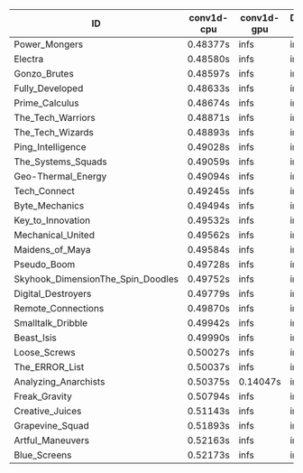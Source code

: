 |ID|conv1d-cpu|conv1d-gpu|DWSPConv2D-gpu|gemm-gpu|avg|
|-|-|-|-|-|-|
|Power_Mongers|0.48377s|infs|infs|4.59011s|infs|
|Electra|0.48580s|infs|infs|4.70044s|infs|
|Gonzo_Brutes|0.48597s|infs|infs|4.60916s|infs|
|Fully_Developed|0.48633s|infs|infs|4.68274s|infs|
|Prime_Calculus|0.48674s|infs|infs|4.52366s|infs|
|The_Tech_Warriors|0.48871s|infs|infs|4.55992s|infs|
|The_Tech_Wizards|0.48893s|infs|infs|4.59268s|infs|
|Ping_Intelligence|0.49028s|infs|infs|4.60805s|infs|
|The_Systems_Squads|0.49059s|infs|infs|4.57977s|infs|
|Geo-Thermal_Energy|0.49094s|infs|infs|4.78662s|infs|
|Tech_Connect|0.49245s|infs|infs|4.56866s|infs|
|Byte_Mechanics|0.49494s|infs|infs|4.66962s|infs|
|Key_to_Innovation|0.49532s|infs|infs|4.65705s|infs|
|Mechanical_United|0.49562s|infs|infs|4.59572s|infs|
|Maidens_of_Maya|0.49584s|infs|infs|4.59062s|infs|
|Pseudo_Boom|0.49728s|infs|infs|4.54348s|infs|
|Skyhook_DimensionThe_Spin_Doodles|0.49752s|infs|infs|4.55842s|infs|
|Digital_Destroyers|0.49779s|infs|infs|4.73068s|infs|
|Remote_Connections|0.49870s|infs|infs|4.68944s|infs|
|Smalltalk_Dribble|0.49942s|infs|infs|4.79327s|infs|
|Beast_Isis|0.49990s|infs|infs|4.82100s|infs|
|Loose_Screws|0.50027s|infs|infs|4.71205s|infs|
|The_ERROR_List|0.50037s|infs|infs|4.75881s|infs|
|Analyzing_Anarchists|0.50375s|0.14047s|infs|4.56845s|infs|
|Freak_Gravity|0.50794s|infs|infs|4.75799s|infs|
|Creative_Juices|0.51143s|infs|infs|4.81544s|infs|
|Grapevine_Squad|0.51893s|infs|infs|4.75557s|infs|
|Artful_Maneuvers|0.52163s|infs|infs|4.79629s|infs|
|Blue_Screens|0.52173s|infs|infs|4.80811s|infs|
